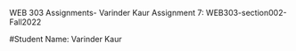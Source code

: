 WEB 303 Assignments- Varinder Kaur
Assignment 7: WEB303-section002-Fall2022

#Student Name: Varinder Kaur
